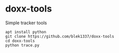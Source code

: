 # doxx-tools
Simple tracker tools

```
apt install python
git clone https://github.com/blek1337/doxx-tools
cd doxx-tools
python trace.py
```
